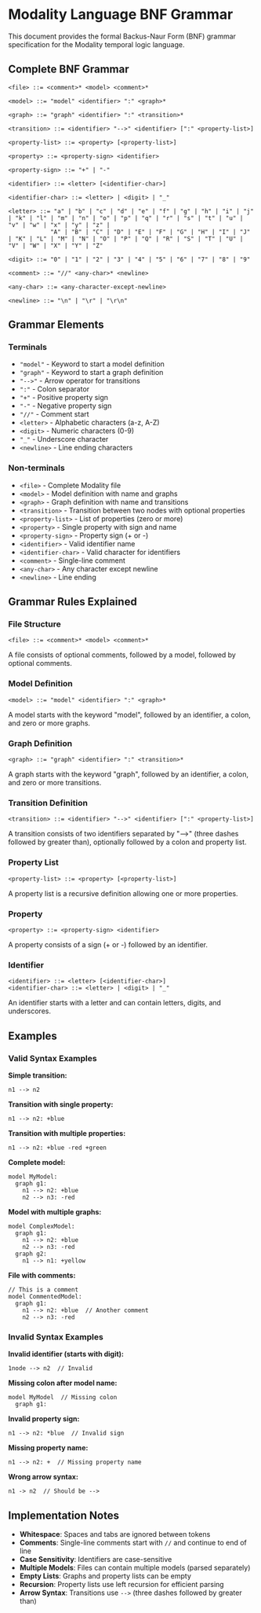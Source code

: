 # Modality Language BNF Grammar

This document provides the formal Backus-Naur Form (BNF) grammar specification for the Modality temporal logic language.

## Complete BNF Grammar

```
<file> ::= <comment>* <model> <comment>*

<model> ::= "model" <identifier> ":" <graph>*

<graph> ::= "graph" <identifier> ":" <transition>*

<transition> ::= <identifier> "-->" <identifier> [":" <property-list>]

<property-list> ::= <property> [<property-list>]

<property> ::= <property-sign> <identifier>

<property-sign> ::= "+" | "-"

<identifier> ::= <letter> [<identifier-char>]

<identifier-char> ::= <letter> | <digit> | "_"

<letter> ::= "a" | "b" | "c" | "d" | "e" | "f" | "g" | "h" | "i" | "j" | "k" | "l" | "m" | "n" | "o" | "p" | "q" | "r" | "s" | "t" | "u" | "v" | "w" | "x" | "y" | "z" |
            "A" | "B" | "C" | "D" | "E" | "F" | "G" | "H" | "I" | "J" | "K" | "L" | "M" | "N" | "O" | "P" | "Q" | "R" | "S" | "T" | "U" | "V" | "W" | "X" | "Y" | "Z"

<digit> ::= "0" | "1" | "2" | "3" | "4" | "5" | "6" | "7" | "8" | "9"

<comment> ::= "//" <any-char>* <newline>

<any-char> ::= <any-character-except-newline>

<newline> ::= "\n" | "\r" | "\r\n"
```

## Grammar Elements

### Terminals
- `"model"` - Keyword to start a model definition
- `"graph"` - Keyword to start a graph definition  
- `"-->"` - Arrow operator for transitions
- `":"` - Colon separator
- `"+"` - Positive property sign
- `"-"` - Negative property sign
- `"//"` - Comment start
- `<letter>` - Alphabetic characters (a-z, A-Z)
- `<digit>` - Numeric characters (0-9)
- `"_"` - Underscore character
- `<newline>` - Line ending characters

### Non-terminals
- `<file>` - Complete Modality file
- `<model>` - Model definition with name and graphs
- `<graph>` - Graph definition with name and transitions
- `<transition>` - Transition between two nodes with optional properties
- `<property-list>` - List of properties (zero or more)
- `<property>` - Single property with sign and name
- `<property-sign>` - Property sign (+ or -)
- `<identifier>` - Valid identifier name
- `<identifier-char>` - Valid character for identifiers
- `<comment>` - Single-line comment
- `<any-char>` - Any character except newline
- `<newline>` - Line ending

## Grammar Rules Explained

### File Structure
```
<file> ::= <comment>* <model> <comment>*
```
A file consists of optional comments, followed by a model, followed by optional comments.

### Model Definition
```
<model> ::= "model" <identifier> ":" <graph>*
```
A model starts with the keyword "model", followed by an identifier, a colon, and zero or more graphs.

### Graph Definition
```
<graph> ::= "graph" <identifier> ":" <transition>*
```
A graph starts with the keyword "graph", followed by an identifier, a colon, and zero or more transitions.

### Transition Definition
```
<transition> ::= <identifier> "-->" <identifier> [":" <property-list>]
```
A transition consists of two identifiers separated by "-->" (three dashes followed by greater than), optionally followed by a colon and property list.

### Property List
```
<property-list> ::= <property> [<property-list>]
```
A property list is a recursive definition allowing one or more properties.

### Property
```
<property> ::= <property-sign> <identifier>
```
A property consists of a sign (+ or -) followed by an identifier.

### Identifier
```
<identifier> ::= <letter> [<identifier-char>]
<identifier-char> ::= <letter> | <digit> | "_"
```
An identifier starts with a letter and can contain letters, digits, and underscores.

## Examples

### Valid Syntax Examples

**Simple transition:**
```
n1 --> n2
```

**Transition with single property:**
```
n1 --> n2: +blue
```

**Transition with multiple properties:**
```
n1 --> n2: +blue -red +green
```

**Complete model:**
```
model MyModel:
  graph g1:
    n1 --> n2: +blue
    n2 --> n3: -red
```

**Model with multiple graphs:**
```
model ComplexModel:
  graph g1:
    n1 --> n2: +blue
    n2 --> n3: -red
  graph g2:
    n1 --> n1: +yellow
```

**File with comments:**
```
// This is a comment
model CommentedModel:
  graph g1:
    n1 --> n2: +blue  // Another comment
    n2 --> n3: -red
```

### Invalid Syntax Examples

**Invalid identifier (starts with digit):**
```
1node --> n2  // Invalid
```

**Missing colon after model name:**
```
model MyModel  // Missing colon
  graph g1:
```

**Invalid property sign:**
```
n1 --> n2: *blue  // Invalid sign
```

**Missing property name:**
```
n1 --> n2: +  // Missing property name
```

**Wrong arrow syntax:**
```
n1 -> n2  // Should be -->
```

## Implementation Notes

- **Whitespace**: Spaces and tabs are ignored between tokens
- **Comments**: Single-line comments start with `//` and continue to end of line
- **Case Sensitivity**: Identifiers are case-sensitive
- **Multiple Models**: Files can contain multiple models (parsed separately)
- **Empty Lists**: Graphs and property lists can be empty
- **Recursion**: Property lists use left recursion for efficient parsing
- **Arrow Syntax**: Transitions use `-->` (three dashes followed by greater than) 